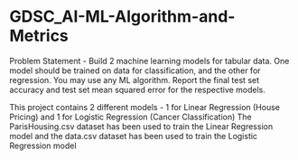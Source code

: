 # GDSC_AI-ML-Algorithm-and-Metrics

Problem Statement - Build 2 machine learning models for tabular data. One model should be trained on data for classification, and the other for regression. You may use any ML algorithm. Report the final test set accuracy and test set mean squared error for the respective models.

This project contains 2 different models - 1 for Linear Regression (House Pricing) and 1 for Logistic Regression (Cancer Classification)
The ParisHousing.csv dataset has been used to train the Linear Regression model and the data.csv dataset has been used to train the Logistic Regression model
